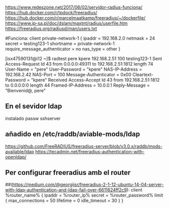 https://www.redeszone.net/2017/06/02/servidor-radius-funciona/
https://hub.docker.com/r/tpdock/freeradius/
https://hub.docker.com/r/marcelmaatkamp/freeradius/~/dockerfile/
https://www.ip-sa.pl/doc/dslam/maxtnt/radius/userfile.htm
https://freeradius.org/radiusd/man/users.txt


#Funciona:
client private-network-1 {
        ipaddr = 192.168.2.0
        netmask = 24
        secret = testing123-1
        shortname = private-network-1
        require_message_authenticator = no
        nas_type = other
}

[isx47590131@i12 ~]$ radtest pere kpere 192.168.2.51 100 testing123-1
Sent Access-Request Id 43 from 0.0.0.0:49311 to 192.168.2.51:1812 length 74
	User-Name = "pere"
	User-Password = "kpere"
	NAS-IP-Address = 192.168.2.42
	NAS-Port = 100
	Message-Authenticator = 0x00
	Cleartext-Password = "kpere"
Received Access-Accept Id 43 from 192.168.2.51:1812 to 0.0.0.0:0 length 44
	Framed-IP-Address = 10.0.0.1
	Reply-Message = "Bienvenid@, pere"


## En el sevidor ldap
instalado passw sshserver


## añadido en /etc/raddb/aviable-mods/ldap
https://github.com/FreeRADIUS/freeradius-server/blob/v3.0.x/raddb/mods-available/ldap
https://tecadmin.net/freeradius-authentication-with-openldap/



## Per configurar freeradius amb el router 
##(https://medium.com/@georgijsr/freeradius-2-1-12-ubuntu-14-04-server-with-ldap-authentication-and-ldap-fail-over-6611624ff2c9):
client %router_name% {
ipaddr = %router_ip%
secret = %router_password%
limit {
max_connections = 50
lifetime = 0
idle_timeout = 30
  }
}

